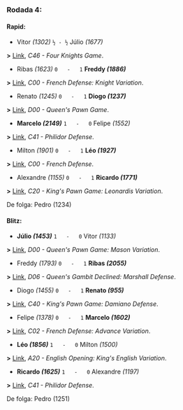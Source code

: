 ### Rodada 4:

#### Rapid:

* Vitor *(1302)* `½ - ½` Júlio *(1677)*

**>** [Link](https://www.lichess.org/cNEagLGV), *C46 - Four Knights Game*.
* Ribas *(1623)* `0   -   1` **Freddy *(1886)***

**>** [Link](https://www.lichess.org/cdRVlh4r), *C00 - French Defense: Knight Variation*.
* Renato *(1245)* `0   -   1` **Diogo *(1237)***

**>** [Link](https://www.lichess.org/7bYFbRah), *D00 - Queen's Pawn Game*.
* **Marcelo *(2149)*** `1   -   0`  Felipe *(1552)*

**>** [Link](https://www.lichess.org/dWGd6c2o), *C41 - Philidor Defense*.
* Milton *(1901)* `0   -   1` **Léo *(1927)***

**>** [Link](https://www.lichess.org/zjBo3xbv), *C00 - French Defense*.
* Alexandre *(1155)* `0   -   1` **Ricardo *(1771)***

**>** [Link](https://www.lichess.org/sZT5rfu1), *C20 - King's Pawn Game: Leonardis Variation*.

De folga: Pedro (1234)

#### Blitz:

* **Júlio *(1453)*** `1   -   0`  Vitor *(1133)*

**>** [Link](https://www.lichess.org/IwpZ88MV), *D00 - Queen's Pawn Game: Mason Variation*.
* Freddy *(1793)* `0   -   1` **Ribas *(2055)***

**>** [Link](https://www.lichess.org/HRkvmdFA), *D06 - Queen's Gambit Declined: Marshall Defense*.
* Diogo *(1455)* `0   -   1` **Renato *(955)***

**>** [Link](https://www.lichess.org/AJWXTn79), *C40 - King's Pawn Game: Damiano Defense*.
* Felipe *(1378)* `0   -   1` **Marcelo *(1602)***

**>** [Link](https://www.lichess.org/wULx6CqR), *C02 - French Defense: Advance Variation*.
* **Léo *(1856)*** `1   -   0`  Milton *(1500)*

**>** [Link](https://www.lichess.org/YLnhheQG), *A20 - English Opening: King's English Variation*.
* **Ricardo *(1625)*** `1   -   0`  Alexandre *(1197)*

**>** [Link](https://www.lichess.org/LqcS00rX), *C41 - Philidor Defense*.

De folga: Pedro (1251)

